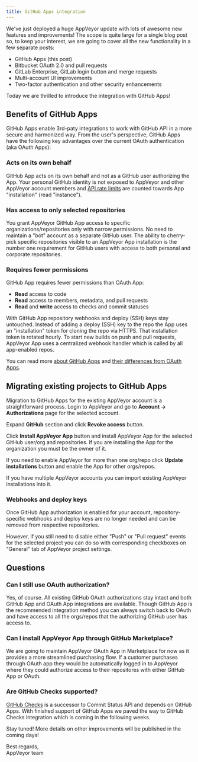 ```yaml
---
title: GitHub Apps integration
---
```


We've just deployed a huge AppVeyor update with lots of awesome new features and improvements! The scope is quite large for a single blog post so, to keep your interest, we are going to cover all the new functionality in a few separate posts:

* GitHub Apps (this post)
* Bitbucket OAuth 2.0 and pull requests
* GitLab Enterprise, GitLab login button and merge requests
* Multi-account UI improvements
* Two-factor authentication and other security enhancements

Today we are thrilled to introduce the integration with GitHub Apps!

## Benefits of GitHub Apps

GitHub Apps enable 3rd-paty integrations to work with GitHub API in a more secure and harmonized way.
From the user's perspective, GitHub Apps have the following key advantages over the current OAuth authentication (aka OAuth Apps):

### Acts on its own behalf

GitHub App acts on its own behalf and not as a GitHub user authorizing the App. Your personal GitHub identity is not exposed to AppVeyor and other AppVeyor account members and [API rate limits](https://developer.github.com/apps/building-github-apps/understanding-rate-limits-for-github-apps/) are counted towards App "installation" (read "instance").

### Has access to only selected repositories

You grant AppVeyor GitHub App access to specific organizations/repositories only with narrow permissions. No need to maintain a "bot" account as a separate GitHub user. The ability to cherry-pick specific repositories visible to an AppVeyor App installation is the number one requirement for GitHub users with access to both personal and corporate repositories.

### Requires fewer permissions

GitHub App requires fewer permissions than OAuth App:

* **Read** access to code
* **Read** access to members, metadata, and pull requests
* **Read** and **write** access to checks and commit statuses

With GitHub App repository webhooks and deploy (SSH) keys stay untouched. Instead of adding a deploy (SSH) key to the repo the App uses an "installation" token for cloning the repo via HTTPS. That installation token is rotated hourly.
To start new builds on push and pull requests, AppVeyor App uses a centralized webhook handler which is called by all app-enabled repos.

You can read more [about GitHub Apps](https://developer.github.com/apps/about-apps/) and [their differences from OAuth Apps](https://developer.github.com/apps/differences-between-apps/).

## Migrating existing projects to GitHub Apps

Migration to GitHub Apps for the existing AppVeyor account is a straightforward process. Login to AppVeyor and go to **Account &rarr; Authorizations** page for the selected account.

Expand **GitHub** section and click **Revoke access** button.

Click **Install AppVeyor App** button and install AppVeyor App for the selected GitHub user/org and repositories. If you are installing the App for the organization you must be the owner of it.

If you need to enable AppVeyor for more than one org/repo click **Update installations** button and enable the App for other orgs/repos.

If you have multiple AppVeyor accounts you can import existing AppVeyor installations into it.

### Webhooks and deploy keys

Once GitHub App authorization is enabled for your account, repository-specific webhooks and deploy keys are no longer needed and can be removed from respective repositories.

However, if you still need to disable either "Push" or "Pull request" events for the selected project you can do so with corresponding checkboxes on "General" tab of AppVeyor project settings.

## Questions

### Can I still use OAuth authorization?

Yes, of course. All existing GitHub OAuth authorizations stay intact and both GitHub App and OAuth App integrations are available.
Though GitHub App is the recommended integration method you can always switch back to OAuth and have access to all the orgs/repos that the authorizing GitHub user has access to.

### Can I install AppVeyor App through GitHub Marketplace?

We are going to maintain AppVeyor OAuth App in Marketplace for now as it provides a more streamlined purchasing flow.
If a customer purchases through OAuth app they would be automatically logged in to AppVeyor where they could authorize access to their repositores with either GitHub App or OAuth.

### Are GitHub Checks supported?

[GitHub Checks](https://developer.github.com/changes/2018-05-07-new-checks-api-public-beta/) is a successor to Commit Status API and depends on GitHub Apps. With finished support of GitHub Apps we paved the way to GitHub Checks integration which is coming in the following weeks.

Stay tuned! More details on other improvements will be published in the coming days!

Best regards,<br>
AppVeyor team
